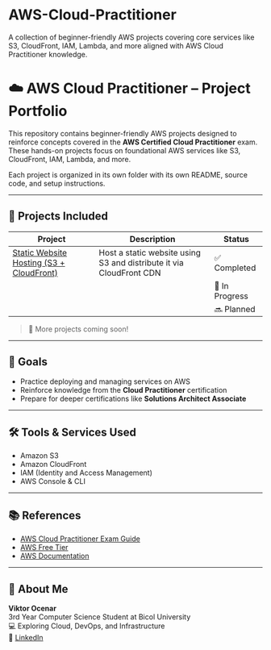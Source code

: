 # AWS-Cloud-Practitioner
A collection of beginner-friendly AWS projects covering core services like S3, CloudFront, IAM, Lambda, and more aligned with AWS Cloud Practitioner knowledge.


# ☁️ AWS Cloud Practitioner – Project Portfolio

This repository contains beginner-friendly AWS projects designed to reinforce concepts covered in the **AWS Certified Cloud Practitioner** exam. These hands-on projects focus on foundational AWS services like S3, CloudFront, IAM, Lambda, and more.

Each project is organized in its own folder with its own README, source code, and setup instructions.

---

## 📁 Projects Included

| Project                                                                 | Description                                                         | Status          |
|-------------------------------------------------------------------------|---------------------------------------------------------------------|-----------------|
| [Static Website Hosting (S3 + CloudFront)](./static-site-s3-cloudfront) | Host a static website using S3 and distribute it via CloudFront CDN | ✅ Completed   |
|                                                                         |                                                                     | 🔄 In Progress |
|                                                                         |                                                                     | 🔜 Planned     |

> 🔧 More projects coming soon!

---

## 🎯 Goals

- Practice deploying and managing services on AWS
- Reinforce knowledge from the **Cloud Practitioner** certification
- Prepare for deeper certifications like **Solutions Architect Associate**

---

## 🛠️ Tools & Services Used

- Amazon S3
- Amazon CloudFront
- IAM (Identity and Access Management)
- AWS Console & CLI

---

## 📚 References

- [AWS Cloud Practitioner Exam Guide](https://aws.amazon.com/certification/certified-cloud-practitioner/)
- [AWS Free Tier](https://aws.amazon.com/free/)
- [AWS Documentation](https://docs.aws.amazon.com/)

---

## 👋 About Me

**Viktor Ocenar**  
3rd Year Computer Science Student at Bicol University  
💻 Exploring Cloud, DevOps, and Infrastructure  
🔗 [LinkedIn](https://www.linkedin.com/in/viktorocenar)


